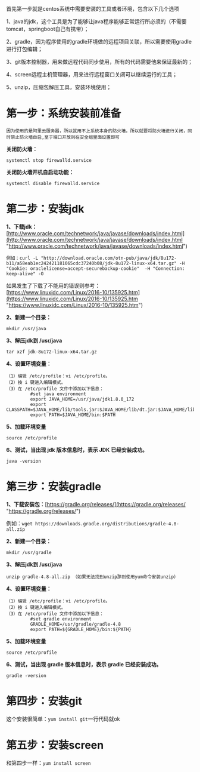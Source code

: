    首先第一步就是centos系统中需要安装的工具或者环境，包含以下几个选项

   1、java的jdk，这个工具是为了能够让java程序能够正常运行所必须的（不需要tomcat，springboot自己有携带）；

   2、gradle，因为程序使用的gradle环境做的远程项目关联，所以需要使用gradle进行打包编辑；

   3、git版本控制器，用来做远程代码同步使用，所有的代码需要他来保证最新的；

   4、screen远程主机管理器，用来进行远程窗口关闭可以继续运行的工具；

   5、unzip，压缩包解压工具，安装环境使用；

   


# 第一步：系统安装前准备 #
    因为使用的是阿里云服务器，所以就用不上系统本身的防火墙，所以就要将防火墙进行关闭，同时禁止防火墙自启,至于端口开放则在安全组里面设置即可

**关闭防火墙：**

    systemctl stop firewalld.service
    
**关闭防火墙开机自启动功能：**

    systemctl disable firewalld.service







# 第二步：安装jdk #

   **1、下载jdk：**[http://www.oracle.com/technetwork/java/javase/downloads/index.html](http://www.oracle.com/technetwork/java/javase/downloads/index.html "http://www.oracle.com/technetwork/java/javase/downloads/index.html")

    例如：curl -L "http://download.oracle.com/otn-pub/java/jdk/8u172-b11/a58eab1ec242421181065cdc37240b08/jdk-8u172-linux-x64.tar.gz" -H "Cookie: oraclelicense=accept-securebackup-cookie"  -H "Connection: keep-alive" -O


   如果发生了下载了不能用的错误则参考：[https://www.linuxidc.com/Linux/2016-10/135925.htm](https://www.linuxidc.com/Linux/2016-10/135925.htm "https://www.linuxidc.com/Linux/2016-10/135925.htm")



   **2、新建一个目录：**

    mkdir /usr/java

   **3、解压jdk到 /usr/java**

    tar xzf jdk-8u172-linux-x64.tar.gz 

   **4、设置环境变量：**

    （1）编辑 /etc/profile：vi /etc/profile。
    （2）按 i 键进入编辑模式。
    （3）在 /etc/profile 文件中添加以下信息：
             #set java environment
             export JAVA_HOME=/usr/java/jdk1.8.0_172
             export CLASSPATH=$JAVA_HOME/lib/tools.jar:$JAVA_HOME/lib/dt.jar:$JAVA_HOME/lib
             export PATH=$JAVA_HOME/bin:$PATH


   **5、加载环境变量**
     
    source /etc/profile

   **6、测试，当出现 jdk 版本信息时，表示 JDK 已经安装成功。**

    java -version








# 第三步：安装gradle #
   **1、下载安装包：**[https://gradle.org/releases/](https://gradle.org/releases/ "https://gradle.org/releases/")

   例如：`wget https://downloads.gradle.org/distributions/gradle-4.8-all.zip`


   **2、新建一个目录：**

    mkdir /usr/gradle

   **3、解压jdk到 /usr/java**

    unzip gradle-4.8-all.zip （如果无法找到unzip那则使用yum命令安装unzip）

   **4、设置环境变量：**

    （1）编辑 /etc/profile：vi /etc/profile。
    （2）按 i 键进入编辑模式。
    （3）在 /etc/profile 文件中添加以下信息：
             #set gradle environment
             GRADLE_HOME=/usr/gradle/gradle-4.8
             export PATH=${GRADLE_HOME}/bin:${PATH}


   **5、加载环境变量**
     
    source /etc/profile

   **6、测试，当出现 gradle 版本信息时，表示 gradle 已经安装成功。**

    gradle -version



# 第四步：安装git #

   这个安装很简单：`yum install git`一行代码就ok


# 第五步：安装screen #
  和第四步一样：`yum install screen`